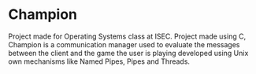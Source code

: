 # Champion
Project made for Operating Systems class at ISEC. Project made using C, Champion is a communication manager used to evaluate the messages between the client and the game the user is playing developed using Unix own mechanisms like Named Pipes, Pipes and Threads.
